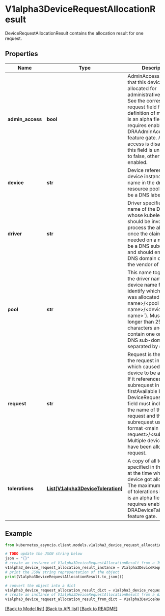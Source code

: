 # V1alpha3DeviceRequestAllocationResult

DeviceRequestAllocationResult contains the allocation result for one request.

## Properties

Name | Type | Description | Notes
------------ | ------------- | ------------- | -------------
**admin_access** | **bool** | AdminAccess indicates that this device was allocated for administrative access. See the corresponding request field for a definition of mode.  This is an alpha field and requires enabling the DRAAdminAccess feature gate. Admin access is disabled if this field is unset or set to false, otherwise it is enabled. | [optional] 
**device** | **str** | Device references one device instance via its name in the driver&#39;s resource pool. It must be a DNS label. | 
**driver** | **str** | Driver specifies the name of the DRA driver whose kubelet plugin should be invoked to process the allocation once the claim is needed on a node.  Must be a DNS subdomain and should end with a DNS domain owned by the vendor of the driver. | 
**pool** | **str** | This name together with the driver name and the device name field identify which device was allocated (&#x60;&lt;driver name&gt;/&lt;pool name&gt;/&lt;device name&gt;&#x60;).  Must not be longer than 253 characters and may contain one or more DNS sub-domains separated by slashes. | 
**request** | **str** | Request is the name of the request in the claim which caused this device to be allocated. If it references a subrequest in the firstAvailable list on a DeviceRequest, this field must include both the name of the main request and the subrequest using the format &lt;main request&gt;/&lt;subrequest&gt;.  Multiple devices may have been allocated per request. | 
**tolerations** | [**List[V1alpha3DeviceToleration]**](V1alpha3DeviceToleration.md) | A copy of all tolerations specified in the request at the time when the device got allocated.  The maximum number of tolerations is 16.  This is an alpha field and requires enabling the DRADeviceTaints feature gate. | [optional] 

## Example

```python
from kubernetes_asyncio.client.models.v1alpha3_device_request_allocation_result import V1alpha3DeviceRequestAllocationResult

# TODO update the JSON string below
json = "{}"
# create an instance of V1alpha3DeviceRequestAllocationResult from a JSON string
v1alpha3_device_request_allocation_result_instance = V1alpha3DeviceRequestAllocationResult.from_json(json)
# print the JSON string representation of the object
print(V1alpha3DeviceRequestAllocationResult.to_json())

# convert the object into a dict
v1alpha3_device_request_allocation_result_dict = v1alpha3_device_request_allocation_result_instance.to_dict()
# create an instance of V1alpha3DeviceRequestAllocationResult from a dict
v1alpha3_device_request_allocation_result_from_dict = V1alpha3DeviceRequestAllocationResult.from_dict(v1alpha3_device_request_allocation_result_dict)
```
[[Back to Model list]](../README.md#documentation-for-models) [[Back to API list]](../README.md#documentation-for-api-endpoints) [[Back to README]](../README.md)


